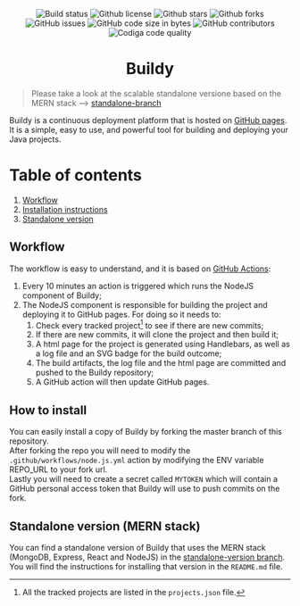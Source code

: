 <div style="text-align: center;">

![Build status](https://img.shields.io/github/workflow/status/filocava99/Buildy/Build/master?style=flat-square)
![Github license](https://img.shields.io/github/license/filocava99/buildy?style=flat-square)
![Github stars](https://img.shields.io/github/stars/filocava99/Buildy?style=flat-square)
![Github forks](https://img.shields.io/github/forks/filocava99/Buildy?style=flat-square)
![GitHub issues](https://img.shields.io/github/issues-raw/filocava99/Buildy?style=flat-square)
![GitHub code size in bytes](https://img.shields.io/github/languages/code-size/filocava99/Buildy?style=flat-square)
![GitHub contributors](https://img.shields.io/github/contributors/filocava99/Buildy?style=flat-square)
![Codiga code quality](https://api.codiga.io/project/33237/status/svg)

</div>
<!--![(https://img.shields.io/codacy/grade/0f2d702e7c8a4372bf106d96bd693ac8/master)]-->

# <center>Buildy</center>

> Please take a look at the scalable standalone versione based on the MERN stack --> [standalone-branch](https://github.com/Filocava99/Buildy/tree/standalone-version)

Buildy is a continuous deployment platform that is hosted on [GitHub pages](https://filocava99.github.io/Buildy). It is a simple, easy to use, and powerful tool for building and deploying your Java projects.

# Table of contents
1. [Workflow](#par1)
2. [Installation instructions](#par2)
3. [Standalone version](#par3)

## Workflow <a name="par1"></a>
The workflow is easy to understand, and it is based on [GitHub Actions](https://github.com/features/actions):
1. Every 10 minutes an action is triggered which runs the NodeJS component of Buildy;
2. The NodeJS component is responsible for building the project and deploying it to GitHub pages. For doing so it needs to:
    1. Check every tracked project[^1] to see if there are new commits;
    2. If there are new commits, it will clone the project and then build it;
    3. A html page for the project is generated using Handlebars, as well as a log file and an SVG badge for the build outcome;
    4. The build artifacts, the log file and the html page are committed and pushed to the Buildy repository;
    5. A GitHub action will then update GitHub pages.

[^1]: All the tracked projects are listed in the `projects.json` file.

## How to install <a name="par2"></a>
You can easily install a copy of Buildy by forking the master branch of this repository.  
After forking the repo you will need to modify the `.github/workflows/node.js.yml` action by modifying the ENV variable REPO_URL to your fork url.  
Lastly you will need to create a secret called `MYTOKEN` which will contain a GitHub personal access token that Buildy will use to push commits on the fork.

## Standalone version (MERN stack) <a name="par3"></a>
You can find a standalone version of Buildy that uses the MERN stack (MongoDB, Express, React and NodeJS) in the [standalone-version branch](https://github.com/Filocava99/Buildy/tree/standalone-version).  
You will find the instructions for installing that version in the `README.md` file.
